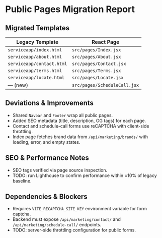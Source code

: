 # Public Pages Migration Report

## Migrated Templates

| Legacy Template | React Page |
|-----------------|------------|
| `serviceapp/index.html` | `src/pages/Index.jsx` |
| `serviceapp/about.html` | `src/pages/About.jsx` |
| `serviceapp/contact.html` | `src/pages/Contact.jsx` |
| `serviceapp/terms.html` | `src/pages/Terms.jsx` |
| `serviceapp/locate.html` | `src/pages/Locate.jsx` |
| — (new) | `src/pages/ScheduleCall.jsx` |

## Deviations & Improvements

- Shared `Navbar` and `Footer` wrap all public pages.
- Added SEO metadata (title, description, OG tags) for each page.
- Contact and schedule-call forms use reCAPTCHA with client-side throttling.
- Index page fetches brand data from `/api/marketing/brands/` with loading, error, and empty states.

## SEO & Performance Notes

- SEO tags verified via page source inspection.
- TODO: run Lighthouse to confirm performance within ±10% of legacy baseline.

## Dependencies & Blockers

- Requires `VITE_RECAPTCHA_SITE_KEY` environment variable for form captcha.
- Backend must expose `/api/marketing/contact/` and `/api/marketing/schedule-call/` endpoints.
- TODO: server-side throttling configuration for public forms.
